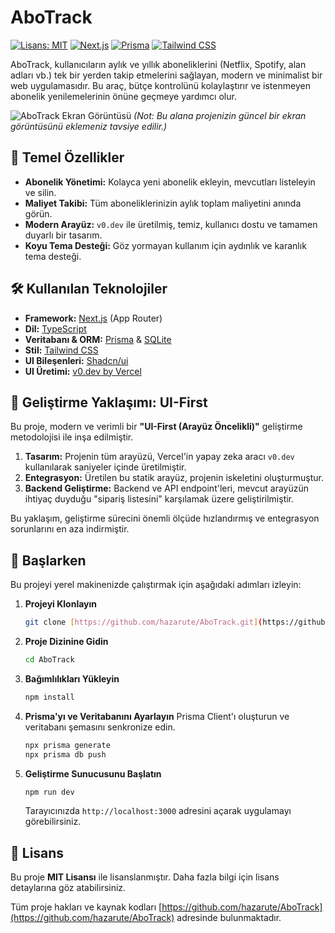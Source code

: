 # AboTrack

[![Lisans: MIT](https://img.shields.io/badge/License-MIT-yellow.svg)](https://opensource.org/licenses/MIT)
[![Next.js](https://img.shields.io/badge/Next.js-000000?style=flat-square&logo=next.js&logoColor=white)](https://nextjs.org/)
[![Prisma](https://img.shields.io/badge/Prisma-2D3748?style=flat-square&logo=prisma&logoColor=white)](https://www.prisma.io/)
[![Tailwind CSS](https://img.shields.io/badge/Tailwind_CSS-38B2AC?style=flat-square&logo=tailwind-css&logoColor=white)](https://tailwindcss.com/)

AboTrack, kullanıcıların aylık ve yıllık aboneliklerini (Netflix, Spotify, alan adları vb.) tek bir yerden takip etmelerini sağlayan, modern ve minimalist bir web uygulamasıdır. Bu araç, bütçe kontrolünü kolaylaştırır ve istenmeyen abonelik yenilemelerinin önüne geçmeye yardımcı olur.

![AboTrack Ekran Görüntüsü](https://i.imgur.com/uG9p1oJ.png)
*(Not: Bu alana projenizin güncel bir ekran görüntüsünü eklemeniz tavsiye edilir.)*

## 🚀 Temel Özellikler

* **Abonelik Yönetimi:** Kolayca yeni abonelik ekleyin, mevcutları listeleyin ve silin.
* **Maliyet Takibi:** Tüm aboneliklerinizin aylık toplam maliyetini anında görün.
* **Modern Arayüz:** `v0.dev` ile üretilmiş, temiz, kullanıcı dostu ve tamamen duyarlı bir tasarım.
* **Koyu Tema Desteği:** Göz yormayan kullanım için aydınlık ve karanlık tema desteği.

## 🛠️ Kullanılan Teknolojiler

* **Framework:** [Next.js](https://nextjs.org/) (App Router)
* **Dil:** [TypeScript](https://www.typescriptlang.org/)
* **Veritabanı & ORM:** [Prisma](https://www.prisma.io/) & [SQLite](https://www.sqlite.org/index.html)
* **Stil:** [Tailwind CSS](https://tailwindcss.com/)
* **UI Bileşenleri:** [Shadcn/ui](https://ui.shadcn.com/)
* **UI Üretimi:** [v0.dev by Vercel](https://v0.dev/)

## 📖 Geliştirme Yaklaşımı: UI-First

Bu proje, modern ve verimli bir **"UI-First (Arayüz Öncelikli)"** geliştirme metodolojisi ile inşa edilmiştir.

1.  **Tasarım:** Projenin tüm arayüzü, Vercel'in yapay zeka aracı `v0.dev` kullanılarak saniyeler içinde üretilmiştir.
2.  **Entegrasyon:** Üretilen bu statik arayüz, projenin iskeletini oluşturmuştur.
3.  **Backend Geliştirme:** Backend ve API endpoint'leri, mevcut arayüzün ihtiyaç duyduğu "sipariş listesini" karşılamak üzere geliştirilmiştir.

Bu yaklaşım, geliştirme sürecini önemli ölçüde hızlandırmış ve entegrasyon sorunlarını en aza indirmiştir.

## 🏁 Başlarken

Bu projeyi yerel makinenizde çalıştırmak için aşağıdaki adımları izleyin:

1.  **Projeyi Klonlayın**
    ```bash
    git clone [https://github.com/hazarute/AboTrack.git](https://github.com/hazarute/AboTrack.git)
    ```

2.  **Proje Dizinine Gidin**
    ```bash
    cd AboTrack
    ```

3.  **Bağımlılıkları Yükleyin**
    ```bash
    npm install
    ```

4.  **Prisma'yı ve Veritabanını Ayarlayın**
    Prisma Client'ı oluşturun ve veritabanı şemasını senkronize edin.
    ```bash
    npx prisma generate
    npx prisma db push
    ```

5.  **Geliştirme Sunucusunu Başlatın**
    ```bash
    npm run dev
    ```

    Tarayıcınızda `http://localhost:3000` adresini açarak uygulamayı görebilirsiniz.

## 📄 Lisans

Bu proje **MIT Lisansı** ile lisanslanmıştır. Daha fazla bilgi için lisans detaylarına göz atabilirsiniz.

Tüm proje hakları ve kaynak kodları [https://github.com/hazarute/AboTrack](https://github.com/hazarute/AboTrack) adresinde bulunmaktadır.